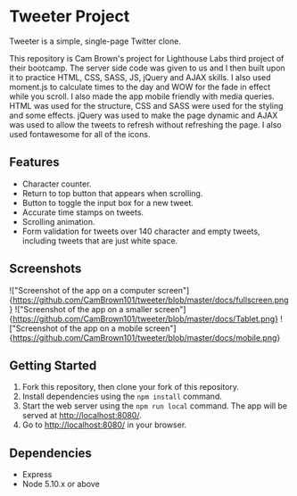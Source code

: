 # Tweeter Project

Tweeter is a simple, single-page Twitter clone.

This repository is Cam Brown's project for Lighthouse Labs third project of their bootcamp. The server side code was given to us and I then built upon it to practice HTML, CSS, SASS, JS, jQuery and AJAX skills. I also used moment.js to calculate times to the day and WOW for the fade in effect while you scroll. I also made the app mobile friendly with media queries. HTML was used for the structure, CSS and SASS were used for the styling and some effects. jQuery was used to make the page dynamic and AJAX was used to allow the tweets to refresh without refreshing the page. I also used fontawesome for all of the icons.

## Features

- Character counter.
- Return to top button that appears when scrolling.
- Button to toggle the input box for a new tweet.
- Accurate time stamps on tweets.
- Scrolling animation.
- Form validation for tweets over 140 character and empty tweets, including tweets that are just white space.

## Screenshots

!["Screenshot of the app on a computer screen"]{https://github.com/CamBrown101/tweeter/blob/master/docs/fullscreen.png}
!["Screenshot of the app on a smaller screen"]{https://github.com/CamBrown101/tweeter/blob/master/docs/Tablet.png}
!["Screenshot of the app on a mobile screen"]{https://github.com/CamBrown101/tweeter/blob/master/docs/mobile.png}

## Getting Started

1. Fork this repository, then clone your fork of this repository.
2. Install dependencies using the `npm install` command.
3. Start the web server using the `npm run local` command. The app will be served at <http://localhost:8080/>.
4. Go to <http://localhost:8080/> in your browser.

## Dependencies

- Express
- Node 5.10.x or above
